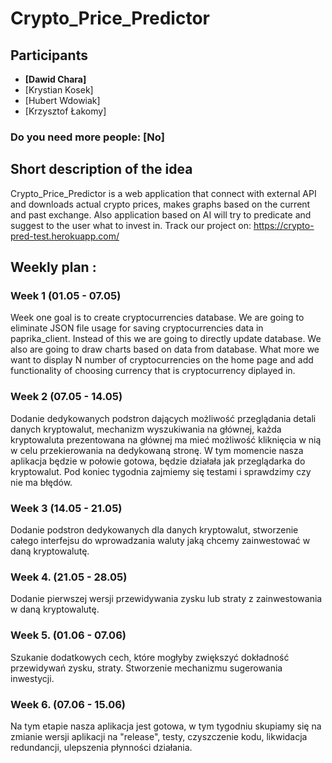 # Crypto_Price_Predictor
## Participants 
 - **[Dawid Chara]**
 - [Krystian Kosek]
 - [Hubert Wdowiak]
 - [Krzysztof Łakomy]
### Do you need more people: [No]
## Short description of the idea
Crypto_Price_Predictor is a web application that connect with external API and downloads actual crypto prices, makes graphs based on the current and past exchange. Also application based on AI will try to predicate and suggest to the user what to invest in.
Track our project on:
https://crypto-pred-test.herokuapp.com/
## Weekly plan :
   ### Week 1 (01.05 - 07.05)
Week one goal is to create cryptocurrencies database. We are going to eliminate JSON file usage for saving cryptocurrencies data in paprika_client. Instead of this we are going to directly update database. We also are going to draw charts based on data from database. What more we want to display N number of cryptocurrencies on the home page and add functionality of choosing currency that is cryptocurrency diplayed in.
   ### Week 2 (07.05 - 14.05)
Dodanie dedykowanych podstron dających możliwość przeglądania detali danych kryptowalut, mechanizm wyszukiwania na głównej, każda kryptowaluta prezentowana na głównej ma mieć możliwość kliknięcia w nią w celu przekierowania na dedykowaną stronę. W tym momencie nasza aplikacja będzie w połowie gotowa, będzie działała jak przeglądarka do kryptowalut. Pod koniec tygodnia zajmiemy się testami i sprawdzimy czy nie ma błędów.
   ### Week 3 (14.05 - 21.05) 
Dodanie podstron dedykowanych dla danych kryptowalut, stworzenie całego interfejsu do wprowadzania waluty jaką chcemy zainwestować w daną kryptowalutę.
   ### Week 4. (21.05 - 28.05) 
Dodanie pierwszej wersji przewidywania zysku lub straty z zainwestowania w daną kryptowalutę.
   ### Week 5. (01.06 - 07.06) 
Szukanie dodatkowych cech, które mogłyby zwiększyć dokładność przewidywań zysku, straty. Stworzenie mechanizmu sugerowania inwestycji.
   ### Week 6. (07.06 - 15.06) 
Na tym etapie nasza aplikacja jest gotowa, w tym tygodniu skupiamy się na zmianie wersji aplikacji na "release", testy, czyszczenie kodu, likwidacja redundancji, ulepszenia płynności działania.
